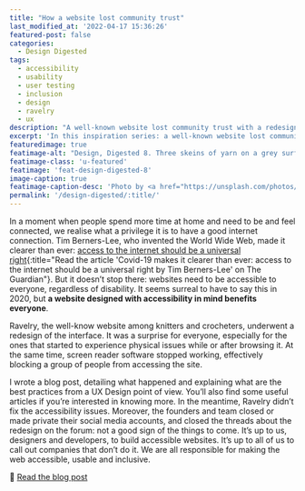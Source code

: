 ```yaml
---
title: "How a website lost community trust"
last_modified_at: '2022-04-17 15:36:26'
featured-post: false
categories:
  - Design Digested
tags:
  - accessibility
  - usability
  - user testing
  - inclusion
  - design
  - ravelry
  - ux
description: "A well-known website lost community trust with a redesign that didn't take into account its users with disabilities."
excerpt: 'In this inspiration series: a well-known website lost community trust with a redesign that didn’t take into account its users with disabilities.'
featuredimage: true
featimage-alt: "Design, Digested 8. Three skeins of yarn on a grey surface with the writing 'How a website lost community trust'."
featimage-class: 'u-featured'
featimage: 'feat-design-digested-8'
image-caption: true
featimage-caption-desc: 'Photo by <a href="https://unsplash.com/photos/IcvR0jFbsz0">Tara Evans</a>, composition by Silvia Maggi'
permalink: '/design-digested/:title/'
---
```

In a moment when people spend more time at home and need to be and feel connected, we realise what a privilege it is to have a good internet connection. Tim Berners-Lee, who invented the World Wide Web, made it clearer than ever: [access to the internet should be a universal right](https://www.theguardian.com/commentisfree/2020/jun/04/covid-19-internet-universal-right-lockdown-online){:title="Read the article 'Covid-19 makes it clearer than ever: access to the internet should be a universal right by Tim Berners-Lee' on The Guardian"}. But it doesn’t stop there: websites need to be accessible to everyone, regardless of disability. It seems surreal to have to say this in 2020, but **a website designed with accessibility in mind benefits everyone**.

Ravelry, the well-know website among knitters and crocheters, underwent a redesign of the interface. It was a surprise for everyone, especially for the ones that started to experience physical issues while or after browsing it. At the same time, screen reader software stopped working, effectively blocking a group of people from accessing the site.

I wrote a blog post, detailing what happened and explaining what are the best practices from a UX Design point of view. You’ll also find some useful articles if you’re interested in knowing more. In the meantime, Ravelry didn’t fix the accessibility issues. Moreover, the founders and team closed or made private their social media accounts, and closed the threads about the redesign on the forum: not a good sign of the things to come. It’s up to us, designers and developers, to build accessible websites. It’s up to all of us to call out companies that don’t do it. We are all responsible for making the web accessible, usable and inclusive.

<p>🔗 <a href="/design/ravelry-rebranding/">Read the blog post</a></p>
